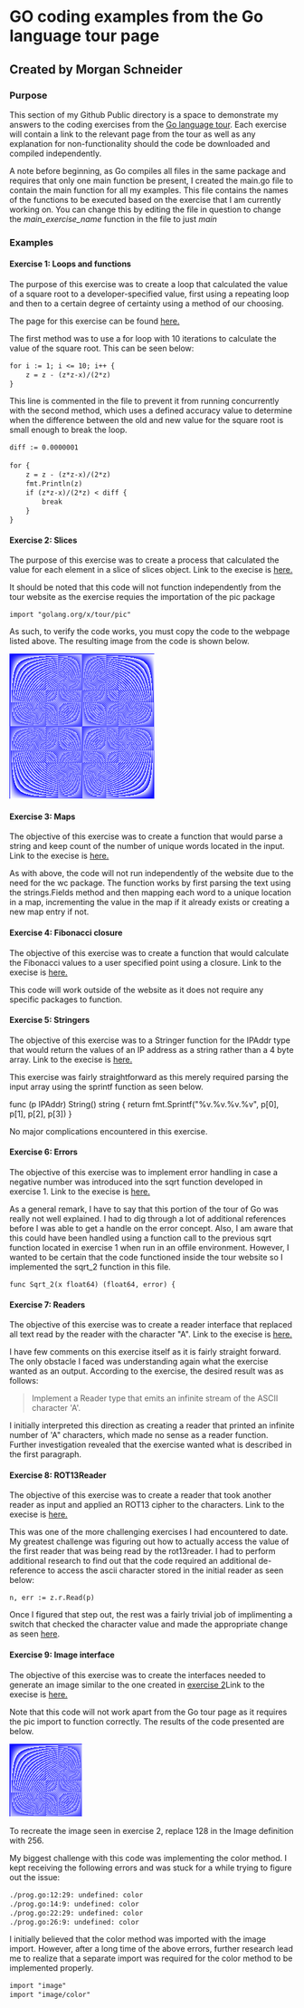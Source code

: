# GO coding examples from the Go language tour page

## Created by Morgan Schneider

### Purpose

This section of my Github Public directory is a space to demonstrate my answers to the coding exercises from the [Go language tour](https://tour.golang.org/list). Each exercise will contain a link to the relevant page from the tour as well as any explanation for non-functionality should the code be downloaded and compiled independently.

A note before beginning, as Go compiles all files in the same package and requires that only one main function be present, I created the main.go file to contain the main function for all my examples. This file contains the names of the functions to be executed based on the exercise that I am currently working on. You can change this by editing the file in question to change the *main_exercise_name* function in the file to just *main*

### Examples

#### Exercise 1: Loops and functions

The purpose of this exercise was to create a loop that calculated the value of a square root to a developer-specified value, first using a repeating loop and then to a certain degree of certainty using a method of our choosing. 

The page for this exercise can be found [here.](https://tour.golang.org/flowcontrol/8)

The first method was to use a for loop with 10 iterations to calculate the value of the square root. This can be seen below:

    for i := 1; i <= 10; i++ {
		z = z - (z*z-x)/(2*z)
	}

This line is commented in the file to prevent it from running concurrently with the second method, which uses a defined accuracy value to determine when the difference between the old and new value for the square root is small enough to break the loop.

    diff := 0.0000001

	for {
		z = z - (z*z-x)/(2*z)
		fmt.Println(z)
		if (z*z-x)/(2*z) < diff {
			break
		}
	}

#### Exercise 2: Slices

The purpose of this exercise was to create a process that calculated the value for each element in a slice of slices object. Link to the execise is [here.](https://tour.golang.org/moretypes/18)

It should be noted that this code will not function independently from the tour website as the exercise requies the importation of the pic package

    import "golang.org/x/tour/pic"

As such, to verify the code works, you must copy the code to the webpage listed above. The resulting image from the code is shown below.

![Excerise 2 output](exercise_2_output.png "Exercise 2 output")

#### Exercise 3: Maps

The objective of this exercise was to create a function that would parse a string and keep count of the number of unique words located in the input. Link to the execise is [here.](https://tour.golang.org/moretypes/23)

As with above, the code will not run independently of the website due to the need for the wc package. The function works by first parsing the text using the strings.Fields method and then mapping each word to a unique location in a map, incrementing the value in the map if it already exists or creating a new map entry if not.

#### Exercise 4: Fibonacci closure

The objective of this exercise was to create a function that would calculate the Fibonacci values to a user specified point using a closure. Link to the execise is [here.](https://tour.golang.org/moretypes/26)

This code will work outside of the website as it does not require any specific packages to function.  

#### Exercise 5: Stringers

The objective of this exercise was to a Stringer function for the IPAddr type that would return the values of an IP address as a string rather than a 4 byte array. Link to the execise is [here.](https://tour.golang.org/methods/18)

This exercise was fairly straightforward as this merely required parsing the input array using the sprintf function as seen below.

   func (p IPAddr) String() string {
       return fmt.Sprintf("%v.%v.%v.%v", p[0], p[1], p[2], p[3])
       }

No major complications encountered in this exercise.

#### Exercise 6: Errors

The objective of this exercise was to implement error handling in case a negative number was introduced into the sqrt function developed in exercise 1. Link to the execise is [here.](https://tour.golang.org/methods/20)

As a general remark, I have to say that this portion of the tour of Go was really not well explained. I had to dig through a lot of additional references before I was able to get a handle on the error concept. Also, I am aware that this could have been handled using a function call to the previous sqrt function located in exercise 1 when run in an offile environment. However, I wanted to be certain that the code functioned inside the tour website so I implemented the sqrt_2 function in this file. 

    func Sqrt_2(x float64) (float64, error) {

#### Exercise 7: Readers

The objective of this exercise was to create a reader interface that replaced all text read by the reader with the character "A".  Link to the execise is [here.](https://tour.golang.org/methods/22)

I have few comments on this exercise itself as it is fairly straight forward. The only obstacle I faced was understanding again what the exercise wanted as an output. According to the exercise, the desired result was as follows:

> Implement a Reader type that emits an infinite stream of the ASCII character 'A'.

I initially interpreted this direction as creating a reader that printed an infinite number of 'A" characters, which made no sense as a reader function. Further investigation revealed that the exercise wanted what is described in the first paragraph.

#### Exercise 8: ROT13Reader

The objective of this exercise was to create a reader that took another reader as input and applied an ROT13 cipher to the characters. Link to the execise is [here.](https://tour.golang.org/methods/23)

This was one of the more challenging exercises I had encountered to date. My greatest challenge was figuring out how to actually access the value of the first reader that was being read by the rot13reader. I had to perform additional research to find out that the code required an additional de-reference to access the ascii character stored in the initial reader as seen below:

	n, err := z.r.Read(p)

Once I figured that step out, the rest was a fairly trivial job of implimenting a switch that checked the character value and made the appropriate change as seen [here](https://en.wikipedia.org/wiki/ROT13).

#### Exercise 9: Image interface

The objective of this exercise was to create the interfaces needed to generate an image similar to the one created in [exercise 2](#2-Exercise-2:-Slices)Link to the execise is [here.](https://tour.golang.org/methods/25)

Note that this code will not work apart from the Go tour page as it requires the pic import to function correctly. The results of the code presented are below.

![Exercise 9 output](exercise_9_output.png "Exercise 9 output")

To recreate the image seen in exercise 2, replace 128 in the Image definition with 256.

My biggest challenge with this code was implementing the color method. I kept receiving the following errors and was stuck for a while trying to figure out the issue:

	./prog.go:12:29: undefined: color
	./prog.go:14:9: undefined: color
	./prog.go:22:29: undefined: color
	./prog.go:26:9: undefined: color

I initially believed that the color method was imported with the image import. However, after a long time of the above errors, further research lead me to realize that a separate import was required for the color method to be implemented properly.

	import "image"
	import "image/color"